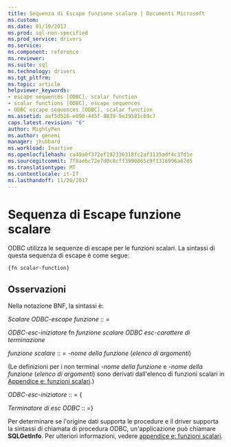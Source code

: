 ```yaml
---
title: Sequenza di Escape funzione scalare | Documenti Microsoft
ms.custom: 
ms.date: 01/19/2017
ms.prod: sql-non-specified
ms.prod_service: drivers
ms.service: 
ms.component: reference
ms.reviewer: 
ms.suite: sql
ms.technology: drivers
ms.tgt_pltfrm: 
ms.topic: article
helpviewer_keywords:
- escape sequences [ODBC], scalar function
- scalar functions [ODBC], escape sequences
- ODBC escape sequences [ODBC], scalar function
ms.assetid: aaf5d516-e090-445f-8839-9e39581c69c7
caps.latest.revision: "6"
author: MightyPen
ms.author: genemi
manager: jhubbard
ms.workload: Inactive
ms.openlocfilehash: ca49a0f372ef192336318fc2af3135adf4c37d1e
ms.sourcegitcommit: 7f8aebc72e7d0c8cff3990865c9f1316996a67d5
ms.translationtype: MT
ms.contentlocale: it-IT
ms.lasthandoff: 11/20/2017
---
```

# <a name="scalar-function-escape-sequence"></a>Sequenza di Escape funzione scalare
ODBC utilizza le sequenze di escape per le funzioni scalari. La sintassi di questa sequenza di escape è come segue:  
  
```  
{fn scalar-function}  
```  
  
## <a name="remarks"></a>Osservazioni  
 Nella notazione BNF, la sintassi è:  
  
 *Scalare ODBC-escape funzione* :: =  
  
 *ODBC-esc-iniziatore* fn *funzione scalare ODBC esc-carattere di terminazione*  
  
 *funzione scalare* :: = *-nome della funzione* (*elenco di argomenti*)  
  
 (Le definizioni per i non terminal *-nome della funzione* e *-nome della funzione* (*elenco di argomenti*) sono derivati dall'elenco di funzioni scalari in [ Appendice e: funzioni scalari](../../../odbc/reference/appendixes/appendix-e-scalar-functions.md).)  
  
 *ODBC-esc-iniziatore* :: = {  
  
 *Terminatore di esc ODBC* :: =}  
  
 Per determinare se l'origine dati supporta le procedure e il driver supporta la sintassi di chiamata di procedura ODBC, un'applicazione può chiamare **SQLGetInfo**. Per ulteriori informazioni, vedere [appendice e: funzioni scalari](../../../odbc/reference/appendixes/appendix-e-scalar-functions.md).
